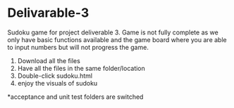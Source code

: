 # Delivarable-3
Sudoku game for project deliverable 3. Game is not fully complete as we only have basic functions available and the game board where you are able to input numbers but will not progress the game.


1. Download all the files
2. Have all the files in the same folder/location
3. Double-click sudoku.html
4. enjoy the visuals of sudoku

*acceptance and unit test folders are switched
